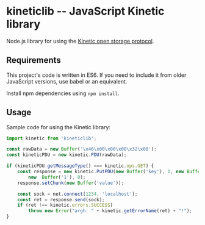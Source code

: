 # kineticlib -- JavaScript Kinetic library

Node.js library for using the [Kinetic open storage
protocol](https://github.com/Kinetic/kinetic-protocol).

## Requirements

This project's code is written in ES6. If you need to include it from older
JavaScript versions, use babel or an equivalent.

Install npm dependencies using `npm install`.

## Usage

Sample code for using the Kinetic library:

```js
import kinetic from 'kineticlib';

const rawData = new Buffer('\x46\x00\x00\x00\x32\x00');
const kineticPDU = new kinetic.PDU(rawData);

if (kineticPDU.getMessageType() === kinetic.ops.GET) {
    const response = new kinetic.PutPDU(new Buffer('key'), 1, new Buffer(0),
        new  Buffer('1'), 0);
    response.setChunk(new Buffer('value'));

    const sock = net.connect(1234, 'localhost');
    const ret = response.send(sock);
    if (ret !== kinetic.errors.SUCCESS)
        throw new Error("argh: " + kinetic.getErrorName(ret) + "!");
}
```
